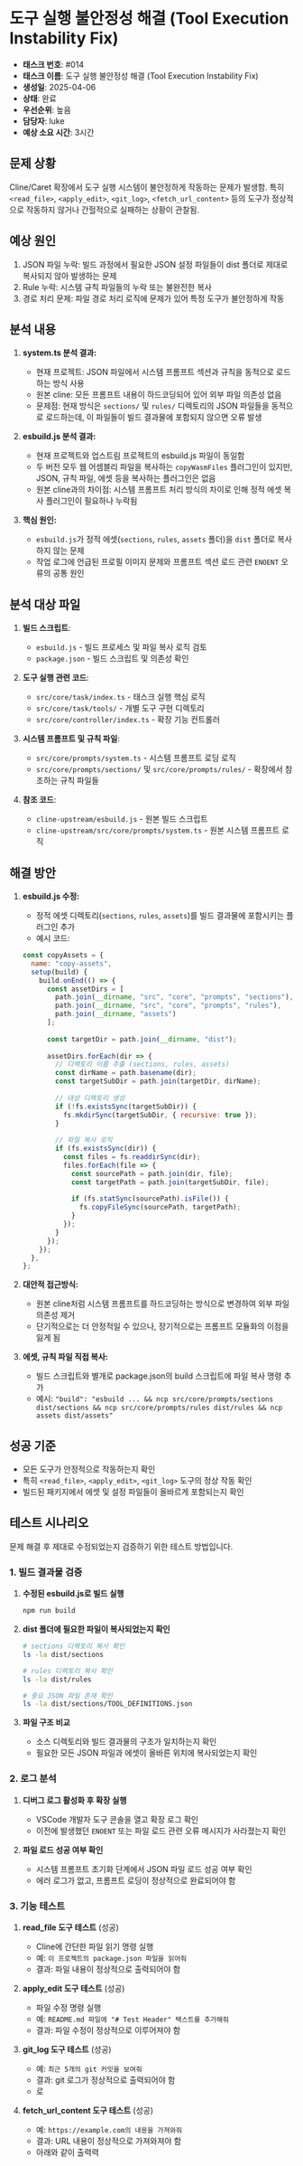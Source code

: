 # 도구 실행 불안정성 해결 (Tool Execution Instability Fix)

- **태스크 번호**: #014
- **태스크 이름**: 도구 실행 불안정성 해결 (Tool Execution Instability Fix)
- **생성일**: 2025-04-06
- **상태**: 완료
- **우선순위**: 높음
- **담당자**: luke
- **예상 소요 시간**: 3시간

## 문제 상황
Cline/Caret 확장에서 도구 실행 시스템이 불안정하게 작동하는 문제가 발생함. 특히 `<read_file>`, `<apply_edit>`, `<git_log>`, `<fetch_url_content>` 등의 도구가 정상적으로 작동하지 않거나 간헐적으로 실패하는 상황이 관찰됨.

## 예상 원인
1. JSON 파일 누락: 빌드 과정에서 필요한 JSON 설정 파일들이 dist 폴더로 제대로 복사되지 않아 발생하는 문제
2. Rule 누락: 시스템 규칙 파일들의 누락 또는 불완전한 복사
3. 경로 처리 문제: 파일 경로 처리 로직에 문제가 있어 특정 도구가 불안정하게 작동

## 분석 내용
1. **system.ts 분석 결과:**
   - 현재 프로젝트: JSON 파일에서 시스템 프롬프트 섹션과 규칙을 동적으로 로드하는 방식 사용
   - 원본 cline: 모든 프롬프트 내용이 하드코딩되어 있어 외부 파일 의존성 없음
   - 문제점: 현재 방식은 `sections/` 및 `rules/` 디렉토리의 JSON 파일들을 동적으로 로드하는데, 이 파일들이 빌드 결과물에 포함되지 않으면 오류 발생

2. **esbuild.js 분석 결과:**
   - 현재 프로젝트와 업스트림 프로젝트의 esbuild.js 파일이 동일함
   - 두 버전 모두 웹 어셈블리 파일을 복사하는 `copyWasmFiles` 플러그인이 있지만, JSON, 규칙 파일, 에셋 등을 복사하는 플러그인은 없음
   - 원본 cline과의 차이점: 시스템 프롬프트 처리 방식의 차이로 인해 정적 에셋 복사 플러그인이 필요하나 누락됨

3. **핵심 원인:**
   - `esbuild.js`가 정적 에셋(`sections`, `rules`, `assets` 폴더)을 `dist` 폴더로 복사하지 않는 문제
   - 작업 로그에 언급된 프로필 이미지 문제와 프롬프트 섹션 로드 관련 `ENOENT` 오류의 공통 원인

## 분석 대상 파일
1. **빌드 스크립트**: 
   - `esbuild.js` - 빌드 프로세스 및 파일 복사 로직 검토
   - `package.json` - 빌드 스크립트 및 의존성 확인

2. **도구 실행 관련 코드**:
   - `src/core/task/index.ts` - 태스크 실행 핵심 로직
   - `src/core/task/tools/` - 개별 도구 구현 디렉토리
   - `src/core/controller/index.ts` - 확장 기능 컨트롤러 

3. **시스템 프롬프트 및 규칙 파일**:
   - `src/core/prompts/system.ts` - 시스템 프롬프트 로딩 로직
   - `src/core/prompts/sections/` 및 `src/core/prompts/rules/` - 확장에서 참조하는 규칙 파일들

4. **참조 코드**:
   - `cline-upstream/esbuild.js` - 원본 빌드 스크립트
   - `cline-upstream/src/core/prompts/system.ts` - 원본 시스템 프롬프트 로직

## 해결 방안
1. **esbuild.js 수정:** 
   - 정적 에셋 디렉토리(`sections`, `rules`, `assets`)를 빌드 결과물에 포함시키는 플러그인 추가
   - 예시 코드:
   ```javascript
   const copyAssets = {
     name: "copy-assets",
     setup(build) {
       build.onEnd(() => {
         const assetDirs = [
           path.join(__dirname, "src", "core", "prompts", "sections"),
           path.join(__dirname, "src", "core", "prompts", "rules"),
           path.join(__dirname, "assets")
         ];
         
         const targetDir = path.join(__dirname, "dist");
         
         assetDirs.forEach(dir => {
           // 디렉토리 이름 추출 (sections, rules, assets)
           const dirName = path.basename(dir);
           const targetSubDir = path.join(targetDir, dirName);
           
           // 대상 디렉토리 생성
           if (!fs.existsSync(targetSubDir)) {
             fs.mkdirSync(targetSubDir, { recursive: true });
           }
           
           // 파일 복사 로직
           if (fs.existsSync(dir)) {
             const files = fs.readdirSync(dir);
             files.forEach(file => {
               const sourcePath = path.join(dir, file);
               const targetPath = path.join(targetSubDir, file);
               
               if (fs.statSync(sourcePath).isFile()) {
                 fs.copyFileSync(sourcePath, targetPath);
               }
             });
           }
         });
       });
     },
   };
   ```

2. **대안적 접근방식:** 
   - 원본 cline처럼 시스템 프롬프트를 하드코딩하는 방식으로 변경하여 외부 파일 의존성 제거
   - 단기적으로는 더 안정적일 수 있으나, 장기적으로는 프롬프트 모듈화의 이점을 잃게 됨

3. **에셋, 규칙 파일 직접 복사:**
   - 빌드 스크립트와 별개로 package.json의 build 스크립트에 파일 복사 명령 추가
   - 예시: `"build": "esbuild ... && ncp src/core/prompts/sections dist/sections && ncp src/core/prompts/rules dist/rules && ncp assets dist/assets"`

## 성공 기준
- 모든 도구가 안정적으로 작동하는지 확인
- 특히 `<read_file>`, `<apply_edit>`, `<git_log>` 도구의 정상 작동 확인
- 빌드된 패키지에서 에셋 및 설정 파일들이 올바르게 포함되는지 확인

## 테스트 시나리오
문제 해결 후 제대로 수정되었는지 검증하기 위한 테스트 방법입니다.

### 1. 빌드 결과물 검증
1. **수정된 esbuild.js로 빌드 실행**
   ```bash
   npm run build
   ```

2. **dist 폴더에 필요한 파일이 복사되었는지 확인**
   ```bash
   # sections 디렉토리 복사 확인
   ls -la dist/sections
   
   # rules 디렉토리 복사 확인
   ls -la dist/rules
   
   # 중요 JSON 파일 존재 확인
   ls -la dist/sections/TOOL_DEFINITIONS.json
   ```
   
3. **파일 구조 비교**
   - 소스 디렉토리와 빌드 결과물의 구조가 일치하는지 확인
   - 필요한 모든 JSON 파일과 에셋이 올바른 위치에 복사되었는지 확인

### 2. 로그 분석
1. **디버그 로그 활성화 후 확장 실행**
   - VSCode 개발자 도구 콘솔을 열고 확장 로그 확인
   - 이전에 발생했던 `ENOENT` 또는 파일 로드 관련 오류 메시지가 사라졌는지 확인

2. **파일 로드 성공 여부 확인**
   - 시스템 프롬프트 초기화 단계에서 JSON 파일 로드 성공 여부 확인
   - 에러 로그가 없고, 프롬프트 로딩이 정상적으로 완료되어야 함

### 3. 기능 테스트
1. **read_file 도구 테스트** (성공)
   - Cline에 간단한 파일 읽기 명령 실행
   - 예: `이 프로젝트의 package.json 파일을 읽어줘`
   - 결과: 파일 내용이 정상적으로 출력되어야 함

2. **apply_edit 도구 테스트** (성공)
   - 파일 수정 명령 실행
   - 예: `README.md 파일에 "# Test Header" 텍스트를 추가해줘`
   - 결과: 파일 수정이 정상적으로 이루어져야 함

3. **git_log 도구 테스트** (성공)
   - 예: `최근 5개의 git 커밋을 보여줘`
   - 결과: git 로그가 정상적으로 출력되어야 함
   - 로

4. **fetch_url_content 도구 테스트** (성공)
   - 예: `https://example.com의 내용을 가져와줘`
   - 결과: URL 내용이 정상적으로 가져와져야 함
   - 아래와 같이 출력력
